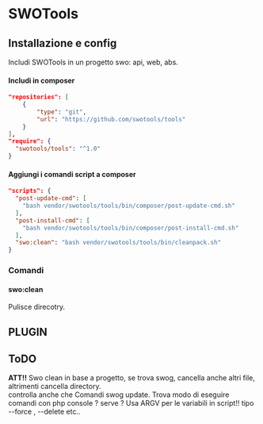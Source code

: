 # SWOTools

## Installazione e config

Includi SWOTools in un progetto swo: api, web, abs.

#### Includi in composer

```json
"repositories": [
    {
        "type": "git",
        "url": "https://github.com/swotools/tools"
    }
],
"require": {
  "swotools/tools": "^1.0"
}
```

#### Aggiungi i comandi script a composer

```json
"scripts": {
  "post-update-cmd": [
    "bash vendor/swotools/tools/bin/composer/post-update-cmd.sh"
  ],
  "post-install-cmd": [
    "bash vendor/swotools/tools/bin/composer/post-install-cmd.sh"
  ],
  "swo:clean": "bash vendor/swotools/tools/bin/cleanpack.sh"
}
```

### Comandi

#### swo:clean
Pulisce direcotry.

## PLUGIN

## ToDO
**ATT!!** Swo clean in base a progetto, se trova swog, cancella anche altri file, altrimenti cancella directory.<br> controlla anche che
Comandi swog update.
Trova modo di eseguire comandi con php console ? serve ?
Usa ARGV per le variabili in script!! tipo --force , --delete etc..
